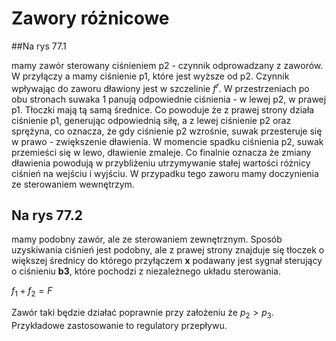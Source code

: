 # Zawory różnicowe

##Na rys 77.1 

mamy zawór sterowany ciśnieniem p2 - czynnik odprowadzany z zaworów. W przyłączy a mamy ciśnienie p1, które jest wyższe od p2. Czynnik wpływając do zaworu dławiony jest w szczelinie $f^r$. W przestrzeniach po obu stronach suwaka 1 panują odpowiednie ciśnienia - w lewej p2, w prawej p1. Tłoczki mają tą samą średnice. Co powoduje że z prawej strony działa ciśnienie p1, generując odpowiednią siłę, a z lewej ciśnienie p2 oraz sprężyna, co oznacza, że gdy ciśnienie p2 wzrośnie, suwak przesteruje się w prawo - zwiększenie dławienia. W momencie spadku ciśnienia p2, suwak przemieści się w lewo, dławienie zmaleje. Co finalnie oznacza że zmiany dławienia powodują w przybliżeniu utrzymywanie stałej wartości różnicy ciśnień na wejściu i wyjściu.
W przypadku tego zaworu mamy doczynienia ze sterowaniem wewnętrzym.

## Na rys 77.2 

mamy podobny zawór, ale ze sterowaniem zewnętrznym. Sposób uzyskiwania ciśnień jest podobny, ale z prawej strony znajduje się tłoczek o większej średnicy do którego przyłączem **x** podawany jest sygnał sterujący o ciśnieniu **b3**, które pochodzi z niezależnego układu sterowania.

$f_1 + f_2 = F$ 

Zawór taki będzie działać poprawnie przy założeniu że $p_2 > p_3$.
Przykładowe zastosowanie to regulatory przepływu.

